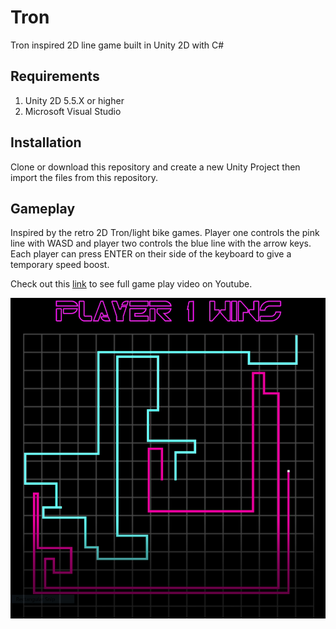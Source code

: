 # Tron
Tron inspired 2D line game built in Unity 2D with C#

## Requirements 
1. Unity 2D 5.5.X or higher
2. Microsoft Visual Studio

## Installation
Clone or download this repository and create a new Unity Project then import the files from this repository. 

## Gameplay 
Inspired by the retro 2D Tron/light bike games. Player one controls the pink line with WASD and player two controls the blue line with the arrow keys. Each player can press ENTER on their side of the keyboard to give a temporary speed boost.

Check out this [link](https://www.youtube.com/watch?v=Lt5nbOeCIKw) to see full game play video on Youtube.

![alt text](https://github.com/RaceMahoney/Tron/blob/master/Tron_Screenshot.PNG)

